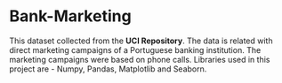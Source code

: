 # Bank-Marketing

This dataset collected from the **UCI Repository**.
The data is related with direct marketing campaigns of a Portuguese banking institution. The marketing campaigns were based on phone calls.
Libraries used in this project are - Numpy, Pandas, Matplotlib and Seaborn. 


